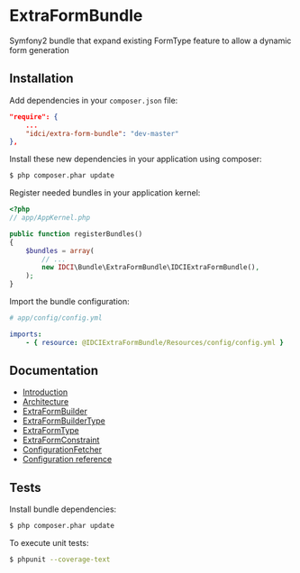 ExtraFormBundle
===============

Symfony2 bundle that expand existing FormType feature to allow a dynamic form generation


Installation
------------

Add dependencies in your `composer.json` file:
```json
"require": {
    ...
    "idci/extra-form-bundle": "dev-master"
},
```

Install these new dependencies in your application using composer:
```sh
$ php composer.phar update
```

Register needed bundles in your application kernel:
```php
<?php
// app/AppKernel.php

public function registerBundles()
{
    $bundles = array(
        // ...
        new IDCI\Bundle\ExtraFormBundle\IDCIExtraFormBundle(),
    );
}
```

Import the bundle configuration:
```yml
# app/config/config.yml

imports:
    - { resource: @IDCIExtraFormBundle/Resources/config/config.yml }
```


Documentation
-------------

* [Introduction](Resources/doc/introduction.md)
* [Architecture](Resources/doc/architecture.md)
* [ExtraFormBuilder](Resources/doc/extra_form_builder.md)
* [ExtraFormBuilderType](Resources/doc/extra_form_builder_type.md)
* [ExtraFormType](Resources/doc/extra_form_type.md)
* [ExtraFormConstraint](Resources/doc/extra_form_constraint.md)
* [ConfigurationFetcher](Resources/doc/configuration_fetcher.md)
* [Configuration reference](Resources/doc/configuration_reference.md)


Tests
-----

Install bundle dependencies:
```sh
$ php composer.phar update
```

To execute unit tests:
```sh
$ phpunit --coverage-text
```
